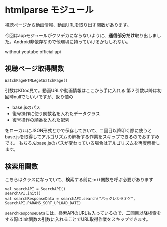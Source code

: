 # htmlparse モジュール
視聴ページから動画情報、動画URLを取り出す関数があります。

今回はappモジュールがクソデカにならないように、**通信部分だけ**取り出しました。Android非依存なので他環境に持っていけるかもしれない。

~~without youtube official api~~

## 視聴ページ取得関数

`WatchPageHTML#getWatchPage()`

引数はKDoc見て。動画URLや動画情報はここから手に入れる
第２引数以降は初回時nullでもいいですが、返り値の

- base.jsのパス
- 復号操作に使う関数名を入れたデータクラス
- 復号操作の順番を入れた配列

をローカルにJSON形式とかで保存しておいて、二回目以降叩く際に使うとbase.jsを取得してアルゴリズムの解析する作業をスキップできるのでおすすめです。
もちろんbase.jsのパスが変わっている場合はアルゴリズムを再度解析します。

## 検索用関数
こちらはクラスになっていて、検索する前に`init`関数を呼ぶ必要があります

```
val searchAPI = SearchAPI()
searchAPI.init()
val searchResponseData = searchAPI.search("バックレカラオケ", SearchAPI.PARAMS_SORT_UPLOAD_DATE)
```

`searchResponseData`には、検索APIのURLも入っているので、二回目以降検索をする際はinit関数の引数に入れることでURL取得作業をスキップできます。